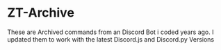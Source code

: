 # ZT-Archive
These are Archived commands from an Discord Bot i coded years ago. I updated them to work with the latest Discord.js and Discord.py Versions
